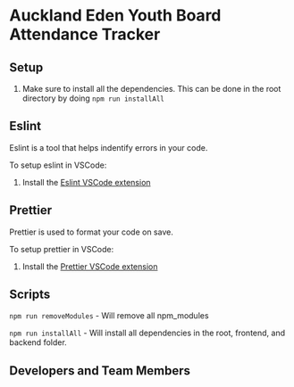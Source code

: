 # Auckland Eden Youth Board Attendance Tracker

## Setup

1. Make sure to install all the dependencies. This can be done in the root directory by doing `npm run installAll`

## Eslint

Eslint is a tool that helps indentify errors in your code.

To setup eslint in VSCode:

1. Install the [Eslint VSCode extension](https://marketplace.visualstudio.com/items?itemName=dbaeumer.vscode-eslint)

## Prettier

Prettier is used to format your code on save.

To setup prettier in VSCode:

1. Install the [Prettier VSCode extension](https://marketplace.visualstudio.com/items?itemName=esbenp.prettier-vscode)

## Scripts

`npm run removeModules` - Will remove all npm_modules

`npm run installAll` - Will install all dependencies in the root, frontend, and backend folder.

## Developers and Team Members


